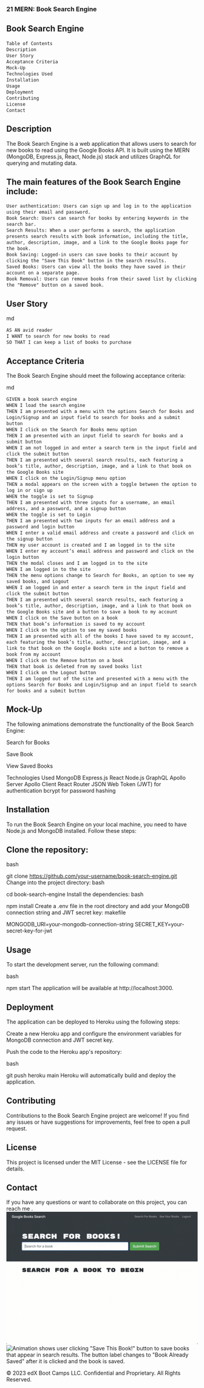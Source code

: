 ### 21 MERN: Book Search Engine
## Book Search Engine
```
Table of Contents
Description
User Story
Acceptance Criteria
Mock-Up
Technologies Used
Installation
Usage
Deployment
Contributing
License
Contact
```
## Description
The Book Search Engine is a web application that allows users to search for new books to read using the Google Books API. It is built using the MERN (MongoDB, Express.js, React, Node.js) stack and utilizes GraphQL for querying and mutating data.

## The main features of the Book Search Engine include:
```
User authentication: Users can sign up and log in to the application using their email and password.
Book Search: Users can search for books by entering keywords in the search bar.
Search Results: When a user performs a search, the application presents search results with book information, including the title, author, description, image, and a link to the Google Books page for the book.
Book Saving: Logged-in users can save books to their account by clicking the "Save This Book" button in the search results.
Saved Books: Users can view all the books they have saved in their account on a separate page.
Book Removal: Users can remove books from their saved list by clicking the "Remove" button on a saved book.
```
## User Story
md
```
AS AN avid reader
I WANT to search for new books to read
SO THAT I can keep a list of books to purchase
```
## Acceptance Criteria
The Book Search Engine should meet the following acceptance criteria:

md
```
GIVEN a book search engine
WHEN I load the search engine
THEN I am presented with a menu with the options Search for Books and Login/Signup and an input field to search for books and a submit button
WHEN I click on the Search for Books menu option
THEN I am presented with an input field to search for books and a submit button
WHEN I am not logged in and enter a search term in the input field and click the submit button
THEN I am presented with several search results, each featuring a book’s title, author, description, image, and a link to that book on the Google Books site
WHEN I click on the Login/Signup menu option
THEN a modal appears on the screen with a toggle between the option to log in or sign up
WHEN the toggle is set to Signup
THEN I am presented with three inputs for a username, an email address, and a password, and a signup button
WHEN the toggle is set to Login
THEN I am presented with two inputs for an email address and a password and login button
WHEN I enter a valid email address and create a password and click on the signup button
THEN my user account is created and I am logged in to the site
WHEN I enter my account’s email address and password and click on the login button
THEN the modal closes and I am logged in to the site
WHEN I am logged in to the site
THEN the menu options change to Search for Books, an option to see my saved books, and Logout
WHEN I am logged in and enter a search term in the input field and click the submit button
THEN I am presented with several search results, each featuring a book’s title, author, description, image, and a link to that book on the Google Books site and a button to save a book to my account
WHEN I click on the Save button on a book
THEN that book’s information is saved to my account
WHEN I click on the option to see my saved books
THEN I am presented with all of the books I have saved to my account, each featuring the book’s title, author, description, image, and a link to that book on the Google Books site and a button to remove a book from my account
WHEN I click on the Remove button on a book
THEN that book is deleted from my saved books list
WHEN I click on the Logout button
THEN I am logged out of the site and presented with a menu with the options Search for Books and Login/Signup and an input field to search for books and a submit button 
``` 
## Mock-Up
The following animations demonstrate the functionality of the Book Search Engine:

Search for Books

Save Book

View Saved Books

Technologies Used
MongoDB
Express.js
React
Node.js
GraphQL
Apollo Server
Apollo Client
React Router
JSON Web Token (JWT) for authentication
bcrypt for password hashing
## Installation
To run the Book Search Engine on your local machine, you need to have Node.js and MongoDB installed. Follow these steps:

## Clone the repository:
bash

git clone https://github.com/your-username/book-search-engine.git
Change into the project directory:
bash

cd book-search-engine
Install the dependencies:
bash

npm install
Create a .env file in the root directory and add your MongoDB connection string and JWT secret key:
makefile

MONGODB_URI=your-mongodb-connection-string
SECRET_KEY=your-secret-key-for-jwt
##  Usage
To start the development server, run the following command:

bash

npm start
The application will be available at http://localhost:3000.

## Deployment
The application can be deployed to Heroku using the following steps:

Create a new Heroku app and configure the environment variables for MongoDB connection and JWT secret key.

Push the code to the Heroku app's repository:

bash

git push heroku main
Heroku will automatically build and deploy the application.
## Contributing
Contributions to the Book Search Engine project are welcome! If you find any issues or have suggestions for improvements, feel free to open a pull request.

## License
This project is licensed under the MIT License - see the LICENSE file for details.

## Contact
If you have any questions or want to collaborate on this project, you can reach me .
![Animation shows "star wars" typed into a search box and books about Star Wars appearing as results.](./02-Challenge/Assets/21-mern-homework-demo-01.gif)<br>
![Animation shows user clicking "Save This Book!" button to save books that appear in search results. The button label changes to "Book Already Saved" after it is clicked and the book is saved.](./02-Challenge/Assets/21-mern-homework-demo-02.gif)

© 2023 edX Boot Camps LLC. Confidential and Proprietary. All Rights Reserved.
